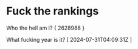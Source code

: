 # Fuck the rankings

Who the hell am I?
{ 2628988 }

What fucking year is it?
[ 2024-07-31T04:09:31Z ]
